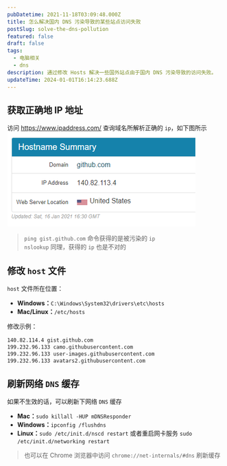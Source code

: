 ```yaml
---
pubDatetime: 2021-11-18T03:09:48.000Z
title: 怎么解决国内 DNS 污染导致的某些站点访问失败
postSlug: solve-the-dns-pollution
featured: false
draft: false
tags:
  - 电脑相关
  - dns
description: 通过修改 Hosts 解决一些国外站点由于国内 DNS 污染导致的访问失败。
updateTime: 2024-01-01T16:14:23.688Z
---
```


## 获取正确地 IP 地址

访问 <https://www.ipaddress.com/> 查询域名所解析正确的 `ip`，如下图所示
![获取正确地 IP 地址](../../assets/images/solve-the-dns-pollution.png)

> `ping gist.github.com` 命令获得的是被污染的 `ip`  
> `nslookup` 同理，获得的 `ip` 也是不对的

## 修改 `host` 文件

`host` 文件所在位置：

- **Windows：**`C:\Windows\System32\drivers\etc\hosts`
- **Mac/Linux：**`/etc/hosts`

修改示例：

```plaintext
140.82.114.4 gist.github.com
199.232.96.133 camo.githubusercontent.com
199.232.96.133 user-images.githubusercontent.com
199.232.96.133 avatars2.githubusercontent.com
```

## 刷新网络 `DNS` 缓存

如果不生效的话，可以刷新下网络 `DNS` 缓存

- **Mac：**`sudo killall -HUP mDNSResponder`
- **Windows：**`ipconfig /flushdns`
- **Linux：**`sudo /etc/init.d/nscd restart` 或者重启网卡服务 `sudo /etc/init.d/networking restart`

> 也可以在 Chrome 浏览器中访问 `chrome://net-internals/#dns` 刷新缓存
